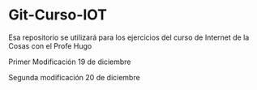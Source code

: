 # Git-Curso-IOT
Esa repositorio se utilizará para los ejercicios del curso de Internet de la Cosas con el Profe Hugo

Primer Modificación 19 de diciembre

Segunda modificación 20 de diciembre


